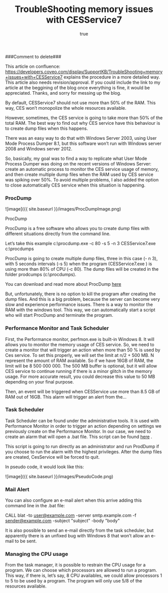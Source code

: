 ﻿---
layout: post

title: "TroubleShooting memory issues with CESService7 "

author:
  name: Yan Bussieres
  bio: Product Specialist, Platform 
  twitter: yanbussieres 
  image: ybussieres.png 
---

 ###Comment to delete### 
 
 This article on confluence: https://developers.coveo.com/display/SupportKB/TroubleShooting+memory+issues+with+CESService7 explains the procedure in a more detailed way. This article also needs revision/approval. If you could include the link to my article at the beggining of the blog once everything is fine, it would be appreciated. Thanks, and sorry for messing up the blog. 


By default, CESService7 should not use more than 50% of the RAM. This way, CES won’t monopolize the whole resources available. 

However, sometimes, the CES service is going to take more than 50% of the total RAM. The best way to find out why CES service have this behaviour is to create dump files when this happens. 

There was an easy way to do that with Windows Server 2003, using User Mode Process Dumper 8.1, but this software won’t run with Windows server 2008 and Windows server 2012. 

So, basically, my goal was to find a way to replicate what User Mode Process Dumper was doing on the recent versions of Windows Server: create an automatic process to monitor the CES service usage of memory, and then create multiple dump files when the RAM used by CES service was spiking over 50%.  To avoid multiple problems, I also added the option to close automatically CES service when this situation is happening. 

<!-- more -->

### ProcDump ###

![image]({{ site.baseurl }}/images/ProcDumpImage.png)

ProcDump 

ProcDump is a free software who allows you to create dump files with different situations directly from the command line. 

Let’s take this example 
c:\procdump.exe -c 80 -s 5 -n 3 CESService7.exe c:\procdumps

ProcDump is going to create multiple dump files, three in this case (- n 3), with 5 seconds intervals (-s 5) when the program (CESService7.exe ) is using more than 80% of CPU (-c 80). The dump files will be created in the folder prodcumps (c:\procdumps). 

You can download and read more about ProcDump [here](https://technet.microsoft.com/en-ca/sysinternals/dd996900.aspx) 

But, unfortunately, there is no option to kill the program after creating the dump files. And this is a big problem, because the server can become very slow and experience performance issues. There is a way to monitor the RAM with the windows tool. This way, we can automatically start a script who will start ProcDump and terminate the program.

### Performance Monitor and Task Scheduler ###

First, the Performance monitor, perfmon.exe is built-in Windows 8. It will allows you to monitor the memory usage of CES service. So, we need to create a monitor that will trigger an action when more than 50 % is used by Ces service. To set this properly, we will set the limit at n/2 + 500 MB. N represent the amount of RAM available. So if we have 16GB of RAM, the limit will be                8 500 000 000. The 500 MB buffer is optional, but it will allow CES service to continue running if there is a minor glitch in the memory usage. For more accurate result, you could decrease this value to 50 MB depending on your final purpose.
 
Then, an event will be triggered when CESService use more than 8.5 GB of RAM out of 16GB. This alarm will trigger an alert from the... 

### Task Scheduler ###
 
Task Scheduler can be found under the administrative tools. It is used with Performance Monitor in order to trigger an action depending on settings we previously create on the Performance Monitor. In our case, we need to create an alarm that will open a .bat file. This script can be found [here](https://github.com/Coveo/samples/blob/master/batch-file/ScriptDumpFiles.bat) .

This script is going to run directly as an administrator and run ProdDump if you choose to run the alarm with the highest privileges. After the dump files are created, CesService will be forced to quit. 

In pseudo code, it would look like this: 


![image]({{ site.baseurl }}/images/PseudoCode.png)

### Mail Alert ###

You can also configure an e-mail alert when this arrive adding this command line in the .bat file:  

CALL blat -to user@example.com -server smtp.example.com -f sender@example.com -subject "subject" -body "body"

It is also possible to send an e-mail directly from the task scheduler, but apparently there is an unfixed bug with Windows 8 that won’t allow an e-mail to be sent.


### Managing the CPU usage ###

From the task manager, it is possible to restrain the CPU usage for a program. We can choose which processors are allowed to run a program. This way, if there is, let’s say, 8 CPU availables, we could allow processors 1 to 5 to be used by a program. The program will only use 5/8 of the resources available.   
